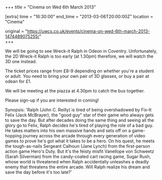 +++
title = "Cinema on Wed 6th March 2013"

[extra]
time = "16:30:00"
end_time = "2013-03-06T20:00:00Z"
location = "Cinema"

original = "https://uwcs.co.uk/events/cinema-on-wed-6th-march-2013-1474489075255/"    
+++

We will be going to see Wreck-it Ralph in Odeon in Coventry. Unfortunately, the 2D Wreck-it Ralph is too early (at 1.30pm) therefore, we will watch the 3D one instead.

The ticket prices range from £8-9 depending on whether you're a student or adult. You need to bring your own pair of 3D glasses, or buy a pair at odean for £1.

We will be meeting at the piazza at 4.30pm to catch the bus together.

Please sign-up if you are interested in coming\!

Synopsis: 'Ralph (John C. Reilly) is tired of being overshadowed by Fix-It Felix (Jack McBrayer), the "good guy" star of their game who always gets to save the day. But after decades doing the same thing and seeing all the glory go to Felix, Ralph decides he's tired of playing the role of a bad guy. He takes matters into his own massive hands and sets off on a game-hopping journey across the arcade through every generation of video games to prove he's got what it takes to be a hero. On his quest, he meets the tough-as-nails Sergeant Calhoun (Jane Lynch) from the first-person action game Hero's Duty. But it's the feisty misfit Vanellope von Schweetz (Sarah Silverman) from the candy-coated cart racing game, Sugar Rush, whose world is threatened when Ralph accidentally unleashes a deadly enemy that threatens the entire arcade. Will Ralph realize his dream and save the day before it's too late?'

